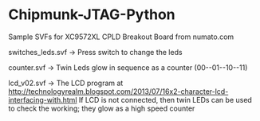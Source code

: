 Chipmunk-JTAG-Python
====================

Sample SVFs for XC9572XL CPLD Breakout Board from numato.com

switches_leds.svf 
        -> Press switch to change the leds

counter.svf
        -> Twin Leds glow in sequence as a counter (00--01--10--11)
        
lcd_v02.svf
        -> The LCD program at http://technologyrealm.blogspot.com/2013/07/16x2-character-lcd-interfacing-with.html
           If LCD is not connected, then twin LEDs can be used to check the working; they 
           glow as a high speed counter
